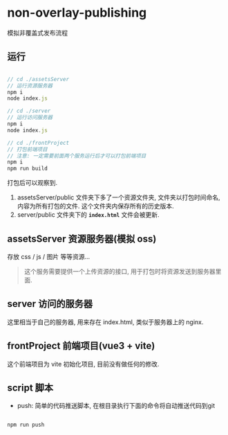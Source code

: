 # non-overlay-publishing
模拟非覆盖式发布流程

## 运行

```js

// cd ./assetsServer
// 运行资源服务器
npm i
node index.js

// cd ./server
// 运行访问服务器
npm i
node index.js

// cd ./frontProject
// 打包前端项目
// 注意: 一定需要前面两个服务运行后才可以打包前端项目
npm i
npm run build

```

打包后可以观察到.

1. assetsServer/public 文件夹下多了一个资源文件夹, 文件夹以打包时间命名, 内容为所有打包的文件.
这个文件夹内保存所有的历史版本.  
2. server/public 文件夹下的 **`index.html`** 文件会被更新.



## assetsServer 资源服务器(模拟 oss)

存放 css / js / 图片 等等资源...

> 这个服务需要提供一个上传资源的接口, 用于打包时将资源发送到服务器里面.

## server 访问的服务器

这里相当于自己的服务器, 用来存在 index.html, 类似于服务器上的 nginx.

## frontProject 前端项目(vue3 + vite)

这个前端项目为 vite 初始化项目, 目前没有做任何的修改.

## script 脚本

- push: 简单的代码推送脚本, 在根目录执行下面的命令将自动推送代码到git

```js

npm run push

```